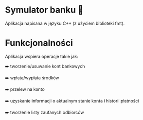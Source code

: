 # Symulator banku 🏦
Aplikacja napisana w języku C++ (z użyciem biblioteki fmt).

# Funkcjonalności
Aplikacja wspiera operacje takie jak:

➡️ tworzenie/usuwanie kont bankowych

➡️ wpłata/wypłata środków

➡️ przelew na konto

➡️ uzyskanie informacji o aktualnym stanie konta i historii płatności

➡️ tworzenie listy zaufanych odbiorców
